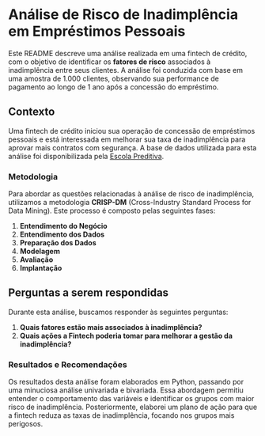 # Análise de **Risco de Inadimplência** em Empréstimos Pessoais

Este README descreve uma análise realizada em uma fintech de crédito, com o objetivo de identificar os **fatores de risco** associados à inadimplência entre seus clientes. A análise foi conduzida com base em uma amostra de 1.000 clientes, observando sua performance de pagamento ao longo de 1 ano após a concessão do empréstimo.

## **Contexto**

Uma fintech de crédito iniciou sua operação de concessão de empréstimos pessoais e está interessada em melhorar sua taxa de inadimplência para aprovar mais contratos com segurança. A base de dados utilizada para esta análise foi disponibilizada pela [Escola Preditiva](https://www.preditiva.ai/).

### **Metodologia**

Para abordar as questões relacionadas à análise de risco de inadimplência, utilizamos a metodologia **CRISP-DM** (Cross-Industry Standard Process for Data Mining). Este processo é composto pelas seguintes fases:

1. **Entendimento do Negócio**
2. **Entendimento dos Dados**
3. **Preparação dos Dados**
4. **Modelagem**
5. **Avaliação**
6. **Implantação**

## **Perguntas a serem respondidas**

Durante esta análise, buscamos responder às seguintes perguntas:

1. **Quais fatores estão mais associados à inadimplência?**
2. **Quais ações a Fintech poderia tomar para melhorar a gestão da inadimplência?**

### **Resultados e Recomendações**
Os resultados desta análise foram elaborados em Python, passando por uma minuciosa análise univariada e bivariada. Essa abordagem permitiu entender o comportamento das variáveis e identificar os grupos com maior risco de inadimplência. Posteriormente, elaborei um plano de ação para que a fintech reduza as taxas de inadimplência, focando nos grupos mais perigosos.
